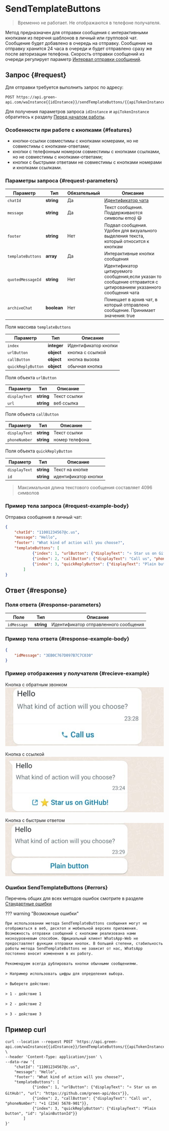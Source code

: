 # SendTemplateButtons

>Временно не работает. Не отображаются в телефоне получателя.

Метод предназначен для отправки сообщения с интерактивными кнопками из перечня шаблонов в личный или групповой чат.
Сообщение будет добавлено в очередь на отправку. Сообщение на отправку хранится 24 часа в очереди и будет отправлено сразу же после авторизации телефона. 
Скорость отправки сообщений из очереди регулирует параметр [Интервал отправки сообщений](../send-messages-delay.md).

## Запрос {#request}

Для отправки требуется выполнить запрос по адресу:
```
POST https://api.green-api.com/waInstance{{idInstance}}/sendTemplateButtons/{{apiTokenInstance}}
```

Для получения параметров запроса `idInstance` и `apiTokenInstance` обратитесь к разделу [Перед началом работы](../../before-start.md#parameters).

### Особенности при работе с кнопками {#features}

- кнопки-ссылки совместимы с кнопками номерами, но не совместимы с кнопками-ответами;
- кнопки с телефонным номером совместимы с кнопками ссылками, но не совместимы с кнопками-ответами;
- кнопки с быстрыми ответами не совместимы с кнопками номерами и кнопками ссылками.

### Параметры запроса {#request-parameters}

Параметр | Тип | Обязательный | Описание
----- | ----- | ----- | -----
`chatId` | **string** | Да | [Идентификатор чата](../chat-id.md)
`message` | **string** | Да | Текст сообщения. Поддерживаются символы emoji 😃 
`footer` | **string** | Нет | Подвал сообщения. Удобен для визуального выделения текста, который относится к кнопкам
`templateButtons` | **array** | Да | Интерактивные кнопки сообщения
`quotedMessageId` | **string** | Нет | Идентификатор цитируемого сообщения,если указан то сообщение отправится с цитированием указанного сообщения чата
`archiveChat` | **boolean** | Нет | Помещает в архив чат, в который отправлено сообщение. Принимает значения: true|false

Поля массива `templateButtons`

Параметр | Тип | Описание
----- | ----- | -----
`index` | **integer** | Идентификатор кнопки
`urlButton` | **object** | кнопка с ссылкой
`callButton` | **object** | кнопка вызова
`quickReplyButton` | **object** | обычная кнопка 

Поля объекта `urlButton`

Параметр | Тип | Описание
----- | ----- | -----
`displayText` | **string** | Текст ссылки
`url` | **string** | веб ссылка

Поля объекта `callButton`

Параметр | Тип | Описание
----- | ----- | -----
`displayText` | **string** | Текст ссылки
`phoneNumber` | **string** | номер телефона

Поля объекта `quickReplyButton`

Параметр | Тип | Описание
----- | ----- | -----
`displayText` | **string** | Текст на кнопке
`id` | **string** | идентификатор кнопки

> Максимальная длина текстового сообщения составляет 4096 символов

### Пример тела запроса {#request-example-body}

Отправка сообщения в личный чат:
```json
{
	"chatId": "11001234567@c.us",
	"message": "Hello",
    "footer": "What kind of action will you choose?",
    "templateButtons": [
            {"index": 1, "urlButton": {"displayText": "⭐ Star us on GitHub!", "url": "https://github.com/green-api/docs"}},
            {"index": 2, "callButton": {"displayText": "Call us", "phoneNumber": "+1 (234) 5678-901"}},
            {"index": 3, "quickReplyButton": {"displayText": "Plain button", "id": "plainButtonId"}}
        ]
}
```

## Ответ {#response}

### Поля ответа {#response-parameters}

Поле | Тип |  Описание
----- | ----- | -----
`idMessage ` | **string** | Идентификатор отправленного сообщения 

### Пример тела ответа {#response-example-body}

```json
{
    "idMessage": "3EB0C767D097B7C7C030"
}
```
### Пример отображения у получателя {#recieve-example}
Кнопка с обратным звонком
![Пример отображения кнопок](../../assets/button_call.jpeg 'Пример отображения кнопок')

Кнопка с ссылкой
![Пример отображения кнопок](../../assets/button_url.jpeg 'Пример отображения кнопок')

Кнопка с быстрым ответом
![Пример отображения кнопок](../../assets/button_response.jpeg 'Пример отображения кнопок')

### Ошибки SendTemplateButtons {#errors}

Перечень общих для всех методов ошибок смотрите в разделе [Стандартные ошибки](../common-errors.md)

??? warning "Возможные ошибки"

    При использовании метода SendTemplateButtons сообщения могут не отображаться в веб, десктоп и мобильной версиях приложения. Возможность отправки сообщений с кнопками реализована нами низкоуровневым способом. Официальный клиент WhatsApp-Web не предоставляет функции отправки кнопок. В большей степени, стабильность работы метода SendTemplateButtons не зависит от нас, WhatsApp постоянно вносит изменения в их работу.

    Рекомендуем всегда дублировать кнопки обычными сообщениями.

    > Например использовать цифры для определения выбора.

    > Выберете действие:

    > 1 - действие 1

    > 2 - действие 2

    > 3 - действие 3

## Пример curl

```
curl --location --request POST 'https://api.green-api.com/waInstance{{idInstance}}/SendTemplateButtons/{{apiTokenInstance}}' \
--header 'Content-Type: application/json' \
--data-raw '{
	"chatId": "11001234567@c.us",
	"message": "Hello",
    "footer": "What kind of action will you choose?",
    "templateButtons": [
            {"index": 1, "urlButton": {"displayText": "⭐ Star us on GitHub!", "url": "https://github.com/green-api/docs"}},
            {"index": 2, "callButton": {"displayText": "Call us", "phoneNumber": "+1 (234) 5678-901"}},
            {"index": 3, "quickReplyButton": {"displayText": "Plain button", "id": "plainButtonId"}}
        ]
}'
```